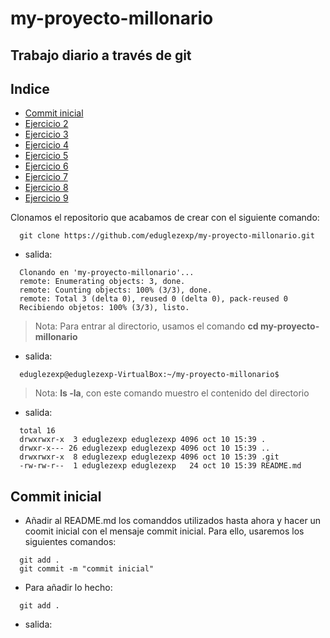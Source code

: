 # my-proyecto-millonario

## Trabajo diario a través de git

## Indice

- [Commit inicial](#commitinicial)
- [Ejercicio 2](#ejercicio2)
- [Ejercicio 3](#ejercicio3)
- [Ejercicio 4](#ejercicio4)
- [Ejercicio 5](#ejercicio5)
- [Ejercicio 6](#ejercicio6)
- [Ejercicio 7](#ejercicio7)
- [Ejercicio 8](#ejercicio8)
- [Ejercicio 9](#ejercicio9)

Clonamos el repositorio que acabamos de crear con el siguiente comando:

```code
  git clone https://github.com/eduglezexp/my-proyecto-millonario.git
```
- salida:

```code
  Clonando en 'my-proyecto-millonario'...
  remote: Enumerating objects: 3, done.
  remote: Counting objects: 100% (3/3), done.
  remote: Total 3 (delta 0), reused 0 (delta 0), pack-reused 0
  Recibiendo objetos: 100% (3/3), listo.
```

>Nota: Para entrar al directorio, usamos el comando __cd my-proyecto-millonario__

- salida:

```code 
  eduglezexp@eduglezexp-VirtualBox:~/my-proyecto-millonario$ 
```

>Nota: __ls -la__, con este comando muestro el contenido del directorio

- salida:

```code
  total 16
  drwxrwxr-x  3 eduglezexp eduglezexp 4096 oct 10 15:39 .
  drwxr-x--- 26 eduglezexp eduglezexp 4096 oct 10 15:39 ..
  drwxrwxr-x  8 eduglezexp eduglezexp 4096 oct 10 15:39 .git
  -rw-rw-r--  1 eduglezexp eduglezexp   24 oct 10 15:39 README.md
```

## Commit inicial <a name="commitinicial"></a>

- Añadir al README.md los comanddos utilizados hasta ahora y hacer un coomit inicial con el mensaje commit inicial. 
Para ello, usaremos los siguientes comandos:

```code
  git add .
  git commit -m "commit inicial"
```

- Para añadir lo hecho:

```code
  git add .
```
- salida:

```code
  
```


